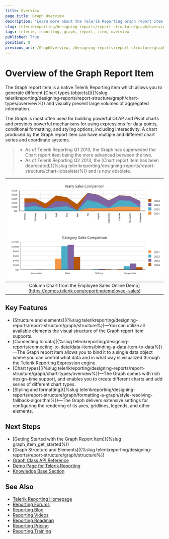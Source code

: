 ```yaml
---
title: Overview
page_title: Graph Overview
description: "Learn more about the Telerik Reporting Graph report item Key Features and the supported Chart Types."
slug: telerikreporting/designing-reports/report-structure/graph/overview
tags: telerik, reporting, graph, report, item, overview
published: True
position: 0
previous_url: /GraphOverview, /designing-reports/report-structure/graph/overview
---
```


# Overview of the Graph Report Item

The Graph report item is a native Telerik Reporting item which allows you to generate different [Chart types (objects)]({%slug telerikreporting/designing-reports/report-structure/graph/chart-types/overview%}) and visually present large volumes of aggregated information.

The Graph is most often used for building powerful OLAP and Pivot charts and provides powerful mechanisms for using expressions for data points, conditional formatting, and styling options, including interactivity. A chart produced by the Graph report item can have multiple and different chart series and coordinate systems.

>* As of Telerik Reporting Q1 2013, the Graph has superseded the Chart report item being the more advanced between the two.
>* As of Telerik Reporting Q2 2013, the [Chart report item has been deprecated]({%slug telerikreporting/designing-reports/report-structure/chart-(obsolete)%}) and is now obsolete.

|![Area Chart from the Employee Sales Online Demo](images/GraphOverview_AreaAndColumn_EmployeeSalesOnlineDemo.png)|
|:--:|
|Column Chart from the Employee Sales Online Demo](https://demos.telerik.com/reporting/employee-sales)|

## Key Features

* [Structure and elements]({%slug telerikreporting/designing-reports/report-structure/graph/structure%})&mdash;You can utilize all available elements the visual structure of the Graph report item supports.
* [Connecting to data]({%slug telerikreporting/designing-reports/connecting-to-data/data-items/binding-a-data-item-to-data%})&mdash;The Graph report item allows you to bind it to a single data object where you can control what data and in what way is visualized through the Telerik Reporting Expression engine.
* [Chart types]({%slug telerikreporting/designing-reports/report-structure/graph/chart-types/overview%})&mdash;The Graph comes with rich design-time support, and enables you to create different charts and add series of different chart types.
* [Styling and formatting]({%slug telerikreporting/designing-reports/report-structure/graph/formatting-a-graph/style-resolving-fallback-algorithm%})&mdash;The Graph delivers extensive settings for configuring the rendering of its axes, gridlines, legends, and other elements.

## Next Steps

* [Getting Started with the Graph Report Item]({%slug graph_item_get_started%})
* [Graph Structure and Elements]({%slug telerikreporting/designing-reports/report-structure/graph/structure%})
* [Graph Class API Reference](/api/telerik.reporting.graph)
* [Demo Page for Telerik Reporting](https://demos.telerik.com/reporting)
* [Knowledge Base Section](/knowledge-base)

## See Also

* [Telerik Reporting Homepage](https://www.telerik.com/products/reporting)
* [Reporting Forums](https://www.telerik.com/forums/reporting)
* [Reporting Blog](https://www.telerik.com/blogs/tag/reporting)
* [Reporting Videos](https://www.telerik.com/videos/reporting)
* [Reporting Roadmap](https://www.telerik.com/support/whats-new/reporting/roadmap)
* [Reporting Pricing](https://www.telerik.com/purchase/individual/reporting)
* [Reporting Training](https://learn.telerik.com/learn/course/external/view/elearning/19/reporting-report-server-training)
